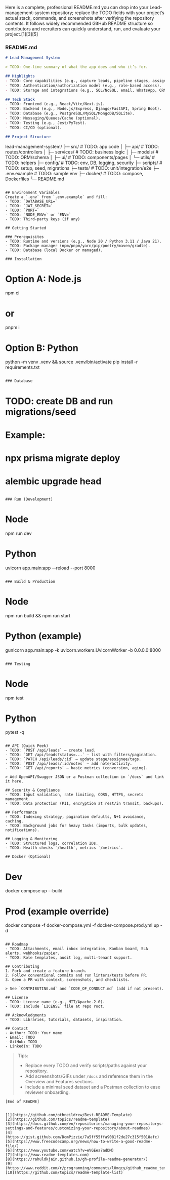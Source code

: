 Here is a complete, professional README.md you can drop into your Lead-management-system repository; replace the TODO fields with your project’s actual stack, commands, and screenshots after verifying the repository contents. It follows widely recommended GitHub README structure so contributors and recruiters can quickly understand, run, and evaluate your project.[1][3][5]

### README.md

```markdown
# Lead Management System

> TODO: One-line summary of what the app does and who it’s for.

## Highlights
- TODO: Core capabilities (e.g., capture leads, pipeline stages, assignment, reminders, notes, search, export).  
- TODO: Authentication/authorization model (e.g., role-based access).  
- TODO: Storage and integrations (e.g., SQL/NoSQL, email, WhatsApp, CRM/webhooks).  

## Tech Stack
- TODO: Frontend (e.g., React/Vite/Next.js).  
- TODO: Backend (e.g., Node.js/Express, Django/FastAPI, Spring Boot).  
- TODO: Database (e.g., PostgreSQL/MySQL/MongoDB/SQLite).  
- TODO: Messaging/Queues/Cache (optional).  
- TODO: Testing (e.g., Jest/PyTest).  
- TODO: CI/CD (optional).  

## Project Structure
```
lead-management-system/
├─ src/                    # TODO: app code
│  ├─ api/                 # TODO: routes/controllers
│  ├─ services/            # TODO: business logic
│  ├─ models/              # TODO: ORM/schema
│  ├─ ui/                  # TODO: components/pages
│  └─ utils/               # TODO: helpers
├─ config/                 # TODO: env, DB, logging, security
├─ scripts/                # TODO: setup, seed, migrations
├─ tests/                  # TODO: unit/integration/e2e
├─ .env.example            # TODO: sample env
├─ docker/                 # TODO: compose, Dockerfiles
└─ README.md
```

## Environment Variables
Create a `.env` from `.env.example` and fill:  
- TODO: `DATABASE_URL=`  
- TODO: `JWT_SECRET=`  
- TODO: `PORT=`  
- TODO: `NODE_ENV=` or `ENV=`  
- TODO: Third‑party keys (if any)  

## Getting Started

### Prerequisites
- TODO: Runtime and versions (e.g., Node 20 / Python 3.11 / Java 21).  
- TODO: Package manager (npm/pnpm/yarn/pip/poetry/maven/gradle).  
- TODO: Database (local Docker or managed).  

### Installation
```
# Option A: Node.js
npm ci
# or
pnpm i

# Option B: Python
python -m venv .venv && source .venv/bin/activate
pip install -r requirements.txt
```

### Database
```
# TODO: create DB and run migrations/seed
# Example:
# npx prisma migrate deploy
# alembic upgrade head
```

### Run (Development)
```
# Node
npm run dev

# Python
uvicorn app.main:app --reload --port 8000
```

### Build & Production
```
# Node
npm run build && npm run start

# Python (example)
gunicorn app.main:app -k uvicorn.workers.UvicornWorker -b 0.0.0.0:8000
```

### Testing
```
# Node
npm test

# Python
pytest -q
```

## API (Quick Peek)
- TODO: `POST /api/leads` — create lead.  
- TODO: `GET /api/leads?status=...` — list with filters/pagination.  
- TODO: `PATCH /api/leads/:id` — update stage/assignee/tags.  
- TODO: `POST /api/leads/:id/notes` — add note/activity.  
- TODO: `GET /api/reports` — basic metrics (conversion, aging).  

> Add OpenAPI/Swagger JSON or a Postman collection in `/docs` and link it here.

## Security & Compliance
- TODO: Input validation, rate limiting, CORS, HTTPS, secrets management.  
- TODO: Data protection (PII, encryption at rest/in transit, backups).  

## Performance
- TODO: Indexing strategy, pagination defaults, N+1 avoidance, caching.  
- TODO: Background jobs for heavy tasks (imports, bulk updates, notifications).  

## Logging & Monitoring
- TODO: Structured logs, correlation IDs.  
- TODO: Health checks `/health`, metrics `/metrics`.  

## Docker (Optional)
```
# Dev
docker compose up --build

# Prod (example override)
docker compose -f docker-compose.yml -f docker-compose.prod.yml up -d
```

## Roadmap
- TODO: Attachments, email inbox integration, Kanban board, SLA alerts, webhooks/zapier.  
- TODO: Role templates, audit log, multi‑tenant support.  

## Contributing
1. Fork and create a feature branch.  
2. Follow conventional commits and run linters/tests before PR.  
3. Open a PR with context, screenshots, and checklists.  

> See `CONTRIBUTING.md` and `CODE_OF_CONDUCT.md` (add if not present).

## License
- TODO: License name (e.g., MIT/Apache‑2.0).  
- TODO: Include `LICENSE` file at repo root.  

## Acknowledgments
- TODO: Libraries, tutorials, datasets, inspiration.  

## Contact
- Author: TODO: Your name  
- Email: TODO  
- GitHub: TODO  
- LinkedIn: TODO
```

> Tips:
> - Replace every TODO and verify scripts/paths against your repository.  
> - Add screenshots/GIFs under `/docs` and reference them in the Overview and Features sections.  
> - Include a minimal seed dataset and a Postman collection to ease reviewer onboarding.  
```  
[End of README]
```
``` [web:82][web:80][web:84]

[1](https://github.com/othneildrew/Best-README-Template)
[2](https://github.com/topics/readme-template)
[3](https://docs.github.com/en/repositories/managing-your-repositorys-settings-and-features/customizing-your-repository/about-readmes)
[4](https://gist.github.com/DomPizzie/7a5ff55ffa9081f2de27c315f5018afc)
[5](https://www.freecodecamp.org/news/how-to-write-a-good-readme-file/)
[6](https://www.youtube.com/watch?v=eVGEea7adDM)
[7](https://www.readme-templates.com)
[8](https://rahuldkjain.github.io/gh-profile-readme-generator/)
[9](https://www.reddit.com/r/programming/comments/l0mgcy/github_readme_templates_creating_a_good_readme_is/)
[10](https://github.com/topics/readme-template-list)
